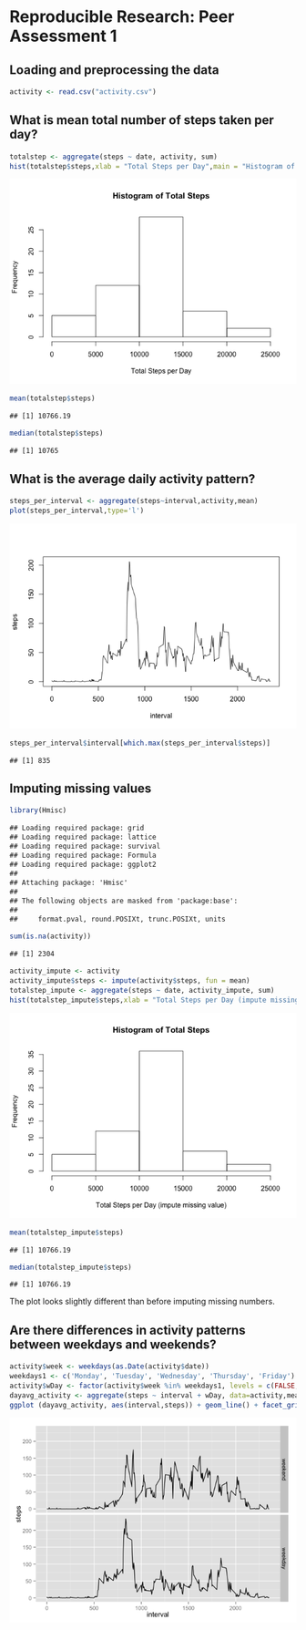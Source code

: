# Reproducible Research: Peer Assessment 1


## Loading and preprocessing the data


```r
activity <- read.csv("activity.csv")
```


## What is mean total number of steps taken per day?


```r
totalstep <- aggregate(steps ~ date, activity, sum)
hist(totalstep$steps,xlab = "Total Steps per Day",main = "Histogram of Total Steps")
```

![](PA1_template_files/figure-html/unnamed-chunk-2-1.png) 

```r
mean(totalstep$steps) 
```

```
## [1] 10766.19
```

```r
median(totalstep$steps)
```

```
## [1] 10765
```

## What is the average daily activity pattern?


```r
steps_per_interval <- aggregate(steps~interval,activity,mean)
plot(steps_per_interval,type='l')
```

![](PA1_template_files/figure-html/unnamed-chunk-3-1.png) 

```r
steps_per_interval$interval[which.max(steps_per_interval$steps)]
```

```
## [1] 835
```

## Imputing missing values


```r
library(Hmisc)
```

```
## Loading required package: grid
## Loading required package: lattice
## Loading required package: survival
## Loading required package: Formula
## Loading required package: ggplot2
## 
## Attaching package: 'Hmisc'
## 
## The following objects are masked from 'package:base':
## 
##     format.pval, round.POSIXt, trunc.POSIXt, units
```

```r
sum(is.na(activity))
```

```
## [1] 2304
```

```r
activity_impute <- activity
activity_impute$steps <- impute(activity$steps, fun = mean) 
totalstep_impute <- aggregate(steps ~ date, activity_impute, sum)
hist(totalstep_impute$steps,xlab = "Total Steps per Day (impute missing value)",main = "Histogram of Total Steps")
```

![](PA1_template_files/figure-html/unnamed-chunk-4-1.png) 

```r
mean(totalstep_impute$steps) 
```

```
## [1] 10766.19
```

```r
median(totalstep_impute$steps)
```

```
## [1] 10766.19
```
The plot looks slightly different than before imputing missing numbers.

## Are there differences in activity patterns between weekdays and weekends?


```r
activity$week <- weekdays(as.Date(activity$date))
weekdays1 <- c('Monday', 'Tuesday', 'Wednesday', 'Thursday', 'Friday')
activity$wDay <- factor(activity$week %in% weekdays1, levels = c(FALSE,TRUE), labels = c('weekend','weekday'))
dayavg_activity <- aggregate(steps ~ interval + wDay, data=activity,mean)
ggplot (dayavg_activity, aes(interval,steps)) + geom_line() + facet_grid(wDay ~.)
```

![](PA1_template_files/figure-html/unnamed-chunk-5-1.png) 


